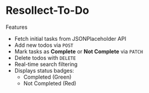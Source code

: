 # Resollect-To-Do

Features

- Fetch initial tasks from JSONPlaceholder API
- Add new todos via `POST`
- Mark tasks as **Complete** or **Not Complete** via `PATCH`
- Delete todos with `DELETE`
- Real-time search filtering
- Displays status badges:
  - Completed (Green)
  - Not Completed (Red)
